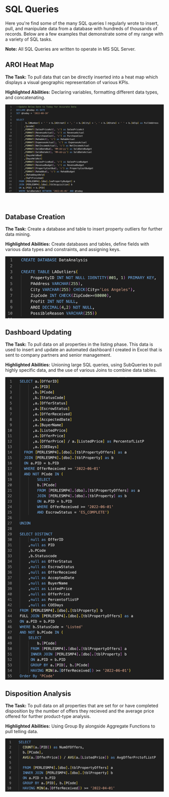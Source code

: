 # SQL Queries

Here you're find some of the many SQL queries I regularly wrote to insert, pull, and manipulate data from a database with hundreds of thousands of records. Below are a few examples that demonstrate some of my range with a variety of SQL tasks.

**Note:** All SQL Queries are written to operate in MS SQL Server.


## AROI Heat Map
**The Task:** To pull data that can be directly inserted into a heat map which displays a visual geographic representation of various KPIs.

**Highlighted Abilities:** Declaring variables, formatting different data types, and concatenating.

![alt text](https://github.com/asilich123/Resume_Projects/blob/main/SQL/Images/Concatenate%20%2B%20Variables%20%2B%20Format.png?raw=true)

<br />

## Database Creation
**The Task:** Create a database and table to insert property outliers for further data mining.

**Highlighted Abilities:** Create databases and tables, define fields with various data types and constraints, and assigning keys.

![alt text](https://github.com/asilich123/Resume_Projects/blob/main/SQL/Images/Create%20Database%20%2B%20Constraints.png?raw=true)

## Dashboard Updating
**The Task:** To pull data on all properties in the listing phase. This data is used to insert and update an automated dashboard I created in Excel that is sent to company partners and senior management. 

**Highlighted Abilities:** Unioning large SQL queries, using SubQueries to pull highly specific data, and the use of various Joins to combine data tables. 

![alt text](https://github.com/asilich123/Resume_Projects/blob/main/SQL/Images/SubQueries%20%2B%20Union.png?raw=true)

## Disposition Analysis
**The Task:** To pull data on all properties that are set for or have completed disposition by the number of offers they recieved and the average price offered for further product-type analysis. 

**Highlighted Abilities:** Using Group By alongside Aggregate Functions to pull telling data.

![alt text](https://github.com/asilich123/Resume_Projects/blob/main/SQL/Images/Group%20By%20%2B%20Aggregate%20Functions.png?raw=true)